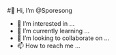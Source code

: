 #👋 Hi, I’m @Sporesong
- 👀 I’m interested in ...
- 🌱 I’m currently learning ...
- 💞️ I’m looking to collaborate on ...
- 📫 How to reach me ...

<!---
Sporesong/Sporesong is a ✨ special ✨ repository because its `README.md` (this file) appears on your GitHub profile.
You can click the Preview link to take a look at your changes.
--->
